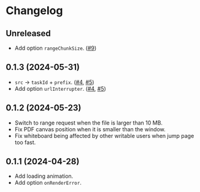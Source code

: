 # Changelog

## Unreleased

- Add option `rangeChunkSize`. ([#9](https://github.com/netless-io/netless-app-pdfjs/pull/9))

## 0.1.3 (2024-05-31)

- `src` &rarr; `taskId` + `prefix`. ([#4](https://github.com/netless-io/netless-app-pdfjs/pull/4), [#5](https://github.com/netless-io/netless-app-pdfjs/pull/5))
- Add option `urlInterrupter`. ([#4](https://github.com/netless-io/netless-app-pdfjs/pull/4), [#5](https://github.com/netless-io/netless-app-pdfjs/pull/5))

## 0.1.2 (2024-05-23)

- Switch to range request when the file is larger than 10 MB.
- Fix PDF canvas position when it is smaller than the window.
- Fix whiteboard being affected by other writable users when jump page too fast.

## 0.1.1 (2024-04-28)

- Add loading animation.
- Add option `onRenderError`.
